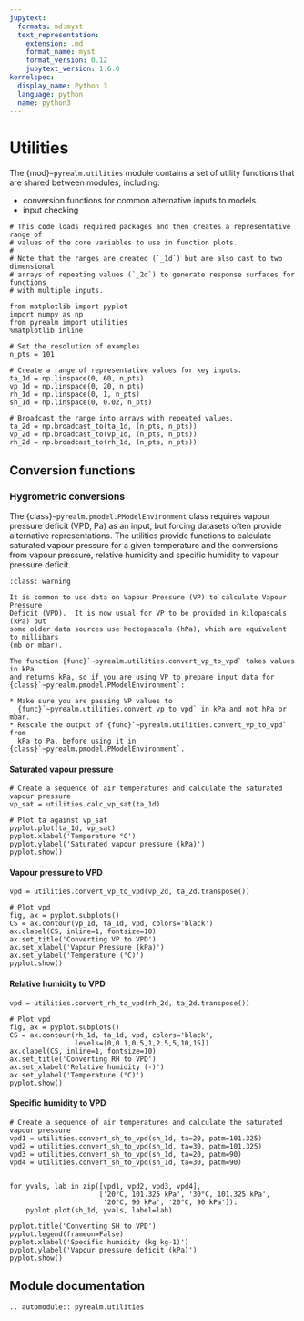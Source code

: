 ```yaml
---
jupytext:
  formats: md:myst
  text_representation:
    extension: .md
    format_name: myst
    format_version: 0.12
    jupytext_version: 1.6.0
kernelspec:
  display_name: Python 3
  language: python
  name: python3
---
```


# Utilities

The {mod}`~pyrealm.utilities` module contains a set of utility functions that
are shared between modules, including:

* conversion functions for common alternative inputs to models.
* input checking

```{code-cell} ipython3
# This code loads required packages and then creates a representative range of
# values of the core variables to use in function plots.
#
# Note that the ranges are created (`_1d`) but are also cast to two dimensional
# arrays of repeating values (`_2d`) to generate response surfaces for functions
# with multiple inputs.

from matplotlib import pyplot
import numpy as np
from pyrealm import utilities
%matplotlib inline

# Set the resolution of examples
n_pts = 101

# Create a range of representative values for key inputs.
ta_1d = np.linspace(0, 60, n_pts)
vp_1d = np.linspace(0, 20, n_pts)
rh_1d = np.linspace(0, 1, n_pts)
sh_1d = np.linspace(0, 0.02, n_pts)

# Broadcast the range into arrays with repeated values.
ta_2d = np.broadcast_to(ta_1d, (n_pts, n_pts))
vp_2d = np.broadcast_to(vp_1d, (n_pts, n_pts))
rh_2d = np.broadcast_to(rh_1d, (n_pts, n_pts))
```

## Conversion functions

### Hygrometric conversions

The {class}`~pyrealm.pmodel.PModelEnvironment` class requires vapour pressure
deficit (VPD, Pa) as an input, but forcing datasets often provide alternative 
representations. The utilities provide functions to calculate saturated vapour 
pressure for a given temperature and the conversions from vapour pressure, 
relative humidity and specific humidity to vapour pressure deficit.  


```{admonition} Vapour Pressure and units
:class: warning

It is common to use data on Vapour Pressure (VP) to calculate Vapour Pressure 
Deficit (VPD).  It is now usual for VP to be provided in kilopascals (kPa) but 
some older data sources use hectopascals (hPa), which are equivalent to millibars 
(mb or mbar).

The function {func}`~pyrealm.utilities.convert_vp_to_vpd` takes values in kPa 
and returns kPa, so if you are using VP to prepare input data for
{class}`~pyrealm.pmodel.PModelEnvironment`:

* Make sure you are passing VP values to 
  {func}`~pyrealm.utilities.convert_vp_to_vpd` in kPa and not hPa or mbar.
* Rescale the output of {func}`~pyrealm.utilities.convert_vp_to_vpd` from
  kPa to Pa, before using it in {class}`~pyrealm.pmodel.PModelEnvironment`.

```

#### Saturated vapour pressure

```{code-cell} ipython3
# Create a sequence of air temperatures and calculate the saturated vapour pressure   
vp_sat = utilities.calc_vp_sat(ta_1d)

# Plot ta against vp_sat
pyplot.plot(ta_1d, vp_sat)
pyplot.xlabel('Temperature °C')
pyplot.ylabel('Saturated vapour pressure (kPa)')
pyplot.show()
```

#### Vapour pressure to VPD

```{code-cell} ipython3
vpd = utilities.convert_vp_to_vpd(vp_2d, ta_2d.transpose())

# Plot vpd
fig, ax = pyplot.subplots()
CS = ax.contour(vp_1d, ta_1d, vpd, colors='black')
ax.clabel(CS, inline=1, fontsize=10)
ax.set_title('Converting VP to VPD')
ax.set_xlabel('Vapour Pressure (kPa)')
ax.set_ylabel('Temperature (°C)')
pyplot.show()
```

#### Relative humidity to VPD

```{code-cell} ipython3
vpd = utilities.convert_rh_to_vpd(rh_2d, ta_2d.transpose())

# Plot vpd
fig, ax = pyplot.subplots()
CS = ax.contour(rh_1d, ta_1d, vpd, colors='black', 
                levels=[0,0.1,0.5,1,2.5,5,10,15])
ax.clabel(CS, inline=1, fontsize=10)
ax.set_title('Converting RH to VPD')
ax.set_xlabel('Relative humidity (-)')
ax.set_ylabel('Temperature (°C)')
pyplot.show()
```

#### Specific humidity to VPD

```{code-cell} ipython3
# Create a sequence of air temperatures and calculate the saturated vapour pressure   
vpd1 = utilities.convert_sh_to_vpd(sh_1d, ta=20, patm=101.325)
vpd2 = utilities.convert_sh_to_vpd(sh_1d, ta=30, patm=101.325)
vpd3 = utilities.convert_sh_to_vpd(sh_1d, ta=20, patm=90)
vpd4 = utilities.convert_sh_to_vpd(sh_1d, ta=30, patm=90)


for yvals, lab in zip([vpd1, vpd2, vpd3, vpd4],
                      ['20°C, 101.325 kPa', '30°C, 101.325 kPa',
                       '20°C, 90 kPa', '20°C, 90 kPa']):
    pyplot.plot(sh_1d, yvals, label=lab)

pyplot.title('Converting SH to VPD')
pyplot.legend(frameon=False)
pyplot.xlabel('Specific humidity (kg kg-1)')
pyplot.ylabel('Vapour pressure deficit (kPa)')
pyplot.show()
```

## Module documentation

```{eval-rst}
.. automodule:: pyrealm.utilities


```
